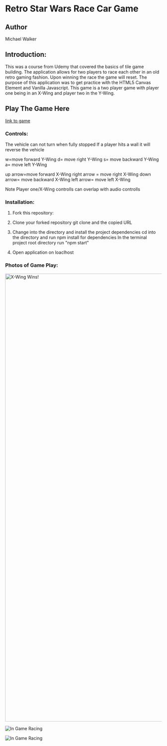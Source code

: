 # Retro Star Wars Race Car Game

## Author 
Michael Walker 

## Introduction: 

This was a course from Udemy that covered the basics of tile game building. The application allows for two players to race each other in an old retro gaming fashion. Upon winning the race the game will reset. The purpose of this application was to get practice with the HTML5 Canvas Element and Vanilla Javascript. This game is a two player game with player one being in an X-Wing and player two in the Y-Wing.   
 
## Play The Game Here 

[link to game](https://star-wars-racing.herokuapp.com/)

### Controls: 

The vehicle can not turn when fully stopped 
If a player hits a wall it will reverse the vehicle 

w=move forward Y-Wing
d= move right Y-Wing
s= move backward Y-Wing
a= move left Y-Wing

up arrow=move forward X-Wing
right arrow = move right X-Wing
down arrow= move backward X-Wing
left arrow= move left X-Wing 

Note Player one/X-Wing controlls can overlap with audio controlls

### Installation: 

1) Fork this repository:

2) Clone your forked repository
git clone and the copied URL

3) Change into the directory and install the project dependencies
cd into the directory and run npm install for dependencies
In the terminal project root directory run "npm start"

4) Open application on loaclhost 

### Photos of Game Play:
<img width="1440" alt="X-Wing Wins!" src="https://user-images.githubusercontent.com/54221369/118865087-d81baa00-b89d-11eb-8f46-6d8a774a74a4.png">


![In Game Racing](https://user-images.githubusercontent.com/54221369/118865028-c76b3400-b89d-11eb-9567-962451a27496.png)

![In Game Racing](https://user-images.githubusercontent.com/54221369/118865048-ce924200-b89d-11eb-93c2-b536a6d94194.png)


